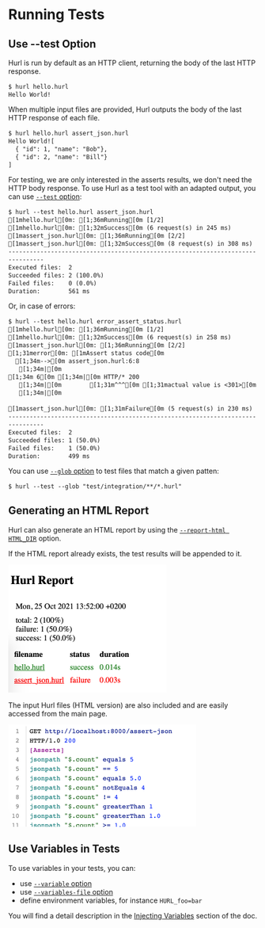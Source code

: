 # Running Tests

## Use --test Option

Hurl is run by default as an HTTP client, returning the body of the last HTTP response.

```shell
$ hurl hello.hurl
Hello World!
```

When multiple input files are provided, Hurl outputs the body of the last HTTP response of each file.

```shell
$ hurl hello.hurl assert_json.hurl
Hello World![
  { "id": 1, "name": "Bob"},
  { "id": 2, "name": "Bill"}
]
```

For testing, we are only interested in the asserts results, we don't need the HTTP body response. To use Hurl as a 
test tool with an adapted output, you can use [`--test` option]:

```shell
$ hurl --test hello.hurl assert_json.hurl
[1mhello.hurl[0m: [1;36mRunning[0m [1/2]
[1mhello.hurl[0m: [1;32mSuccess[0m (6 request(s) in 245 ms)
[1massert_json.hurl[0m: [1;36mRunning[0m [2/2]
[1massert_json.hurl[0m: [1;32mSuccess[0m (8 request(s) in 308 ms)
--------------------------------------------------------------------------------
Executed files:  2
Succeeded files: 2 (100.0%)
Failed files:    0 (0.0%)
Duration:        561 ms
```

Or, in case of errors:

```shell
$ hurl --test hello.hurl error_assert_status.hurl 
[1mhello.hurl[0m: [1;36mRunning[0m [1/2]
[1mhello.hurl[0m: [1;32mSuccess[0m (6 request(s) in 258 ms)
[1massert_json.hurl[0m: [1;36mRunning[0m [2/2]
[1;31merror[0m: [1mAssert status code[0m
  [1;34m-->[0m assert_json.hurl:6:8
   [1;34m|[0m
[1;34m 6[0m [1;34m|[0m HTTP/* 200
   [1;34m|[0m        [1;31m^^^[0m [1;31mactual value is <301>[0m
   [1;34m|[0m

[1massert_json.hurl[0m: [1;31mFailure[0m (5 request(s) in 230 ms)
--------------------------------------------------------------------------------
Executed files:  2
Succeeded files: 1 (50.0%)
Failed files:    1 (50.0%)
Duration:        499 ms
```

You can use [`--glob` option] to test files that match a given patten:

```shell
$ hurl --test --glob "test/integration/**/*.hurl"
```

## Generating an HTML Report

Hurl can also generate an HTML report by using the [`--report-html HTML_DIR`] option.

If the HTML report already exists, the test results will be appended to it.

<img src="/docs/assets/img/hurl-html-report.png" width="320" height="258" alt="Hurl HTML Report">

The input Hurl files (HTML version) are also included and are easily accessed from the main page.

<img src="/docs/assets/img/hurl-html-file.png"  width="380" height="206" alt="Hurl HTML file">


## Use Variables in Tests

To use variables in your tests, you can:

- use [`--variable` option]
- use [`--variables-file` option]
- define environment variables, for instance `HURL_foo=bar`

You will find a detail description in the [Injecting Variables] section of the doc.

[`--output /dev/null`]: /docs/manual-page.md#output
[`--test`]: /docs/manual-page.md#test
[`--report-html HTML_DIR`]: /docs/manual-page.md#report-html
[`--test` option]: /docs/manual-page.md#test
[`--glob` option]: /docs/manual-page.md#glob
[`--variable` option]: /docs/manual-page.md#variable
[`--variables-file` option]: /docs/manual-page.md#variables-file
[Injecting Variables]: /docs/templates.md#injecting-variables
